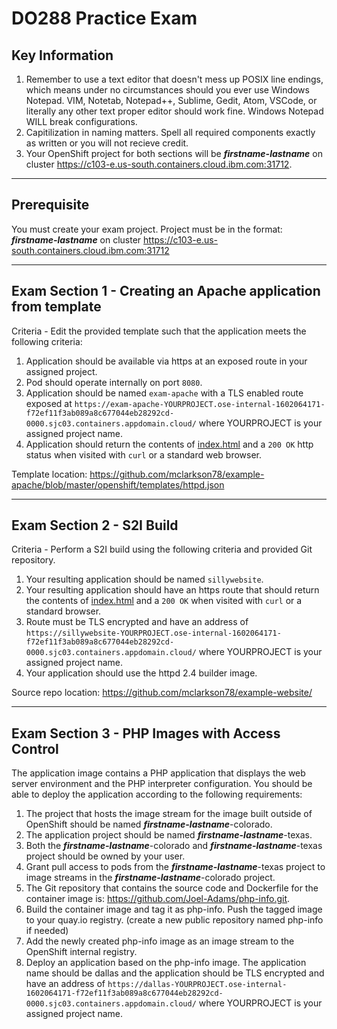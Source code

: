 # DO288 Practice Exam
## Key Information
1. Remember to use a text editor that doesn't mess up POSIX line endings, which means under no circumstances should you ever use Windows Notepad. VIM, Notetab, Notepad++, Sublime, Gedit, Atom, VSCode, or literally any other text proper editor should work fine. Windows Notepad WILL break configurations.
2. Capitilization in naming matters. Spell all required components exactly as written or you will not recieve credit.
3. Your OpenShift project for both sections will be **_firstname-lastname_** on cluster <https://c103-e.us-south.containers.cloud.ibm.com:31712>.

---

## Prerequisite
You must create your exam project. Project must be in the format: 
**_firstname-lastname_** on cluster <https://c103-e.us-south.containers.cloud.ibm.com:31712>

---

## Exam Section 1 - Creating an Apache application from template
Criteria - Edit the provided template such that the application meets the following criteria:  
1. Application should be available via https at an exposed route in your assigned project.  
2. Pod should operate internally on port `8080`.  
3. Application should be named `exam-apache` with a TLS enabled route exposed at `https://exam-apache-YOURPROJECT.ose-internal-1602064171-f72ef11f3ab089a8c677044eb28292cd-0000.sjc03.containers.appdomain.cloud/` where YOURPROJECT is your assigned project name.  
4. Application should return the contents of [index.html](https://github.com/mclarkson78/example-apache/blob/master/index.html) and a `200 OK` http status when visited with `curl` or a standard web browser.  

Template location: <https://github.com/mclarkson78/example-apache/blob/master/openshift/templates/httpd.json>

---

## Exam Section 2 - S2I Build  
Criteria - Perform a S2I build using the following criteria and provided Git repository.  
1. Your resulting application should be named `sillywebsite`.  
2. Your resulting application should have an https route that should return the contents of [index.html](https://github.com/mclarkson78/example-website/blob/master/index.html) and a `200 OK` when visited with `curl` or a standard browser.
3. Route must be TLS encrypted and have an address of `https://sillywebsite-YOURPROJECT.ose-internal-1602064171-f72ef11f3ab089a8c677044eb28292cd-0000.sjc03.containers.appdomain.cloud/` where YOURPROJECT is your assigned project name.
3. Your application should use the httpd 2.4 builder image.  

Source repo location: <https://github.com/mclarkson78/example-website/> 

---

## Exam Section 3 - PHP Images with Access Control
The application image contains a PHP application that displays the web server environment and the PHP interpreter configuration. You should be able to deploy the application according to the following requirements:
1. The project that hosts the image stream for the image built outside of OpenShift should be named **_firstname-lastname_**-colorado.
2. The application project should be named **_firstname-lastname_**-texas.
3. Both the **_firstname-lastname_**-colorado and **_firstname-lastname_**-texas project should be owned by your user.
4. Grant pull access to pods from the **_firstname-lastname_**-texas project to image streams in the **_firstname-lastname_**-colorado project.
5. The Git repository that contains the source code and Dockerfile for the container image is: https://github.com/Joel-Adams/php-info.git. 
6. Build the container image and tag it as php-info. Push the tagged image to your quay.io registry. (create a new public repository named php-info if needed)
7. Add the newly created php-info image as an image stream to the OpenShift internal registry.
8. Deploy an application based on the php-info image.  The application name should be dallas and the application should be TLS encrypted and have an address of `https://dallas-YOURPROJECT.ose-internal-1602064171-f72ef11f3ab089a8c677044eb28292cd-0000.sjc03.containers.appdomain.cloud/` where YOURPROJECT is your assigned project name.

